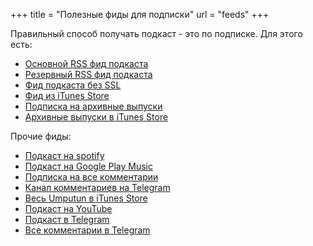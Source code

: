 +++
title = "Полезные фиды для подписки"
url = "feeds"
+++

Правильный способ получать подкаст - это по подписке. Для этого есть:

- [Основной RSS фид подкаста](http://feeds.rucast.net/Umputun)
- [Резервный RSS фид подкаста](https://podcast.umputun.com/podcast.rss)
- [Фид подкаста без SSL](http://feeds.rucast.net/uwp-failback)
- [Фид из iTunes Store](https://podcasts.apple.com/podcast/uwp-eженедельный-подкаст-от-umputun/id77546991)
- [Подписка на архивные выпуски](https://podcast.umputun.com/archives.rss)
- [Aрхивные выпуски в iTunes Store](https://itunes.apple.com/podcast/arhivy-uwp/id638964914)

Прочие фиды:

- [Подкаст на spotify](https://open.spotify.com/show/5drpwDKadrsnF0DLm8NLRl)
- [Подкаст на Google Play Music](https://play.google.com/music/m/Ihycb45bfggbjyd46o5ei35u4hy?t=UWP_-_E___Umputun)
- [Подписка на все комментарии](https://remark42.umputun.com/api/v1/rss/site?site=uwp)
- [Канал комментариев на Telegram](https://t.me/uwp_comments)
- [Весь Umputun в iTunes Store](https://podcasts.apple.com/podcast/весь-umputun/id307038753)
- [Подкаст на YouTube](https://www.youtube.com/channel/UCKLP9z6_KJi3YSr3FlrR79Q)
- [Подкаст в Telegram](https://t.me/uwp_podcast)
- [Все комментарии в Telegram](https://t.me/uwp_comments)
